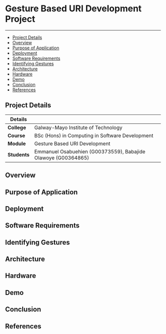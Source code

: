 # Gesture Based URI Development Project
***

* [Project Details](#details)
* [Overview](#overview)
* [Purpose of Application](#purpose)
* [Deployment](#deploy)
* [Software Requirements](#req)
* [Identifying Gestures](#idges)
* [Architecture](#arch)
* [Hardware](#hardware)
* [Demo](#demo)
* [Conclusion](#con)
* [References](#ref)

## Project Details<a name = "details"></a>

| Details   |     |
| --- | --- |
| **College** | Galway-Mayo Institute of Technology|
| **Course** | BSc (Hons) in Computing in Software Development  |
| **Module** |  Gesture Based URI Development |
| **Students** | Emmanuel Osabuehien (G00373559), Babajide Olawoye (G00364865)|

## Overview<a name = "overview"></a>

## Purpose of Application<a name = "purpose"></a>

## Deployment<a name = "deploy"></a>

## Software Requirements<a name = "req"></a>

## Identifying Gestures<a name = "idges"></a>

## Architecture<a name = "arch"></a>

## Hardware<a name = "hardware"></a>

## Demo<a name = "demo"></a>

## Conclusion<a name = "con"></a>

## References<a name = "ref"></a>
